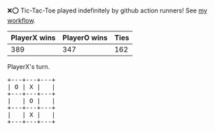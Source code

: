 :x::o: Tic-Tac-Toe played indefinitely by github action runners! See [my workflow](.github/workflows/play.yaml).

|PlayerX wins|PlayerO wins|Ties|
|-|-|-|
|389|347|162|

PlayerX's turn.

<pre>
+---+---+---+
| O | X |   |
+---+---+---+
|   | O |   |
+---+---+---+
|   | X |   |
+---+---+---+
</pre>